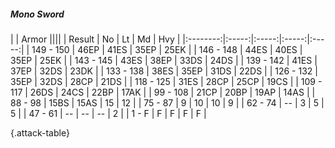 ##### Mono Sword

|      |   Armor   ||||
|   Result   |   No   |   Lt   |   Md   |   Hvy   |
|:--------:|:-----:|:-----:|:-----:|:-----:|
| 149 - 150 | 46EP | 41ES | 35EP | 25EK |
| 146 - 148 | 44ES | 40ES | 35EP | 25EK |
| 143 - 145 | 43ES | 38EP | 33DS | 24DS |
| 139 - 142 | 41ES | 37EP | 32DS | 23DK |
| 133 - 138 | 38ES | 35EP | 31DS | 22DS |
| 126 - 132 | 35EP | 32DS | 28CP | 21DS |
| 118 - 125 | 31ES | 28CP | 25CP | 19CS |
| 109 - 117 | 26DS | 24CS | 22BP | 17AK |
| 99 - 108 | 21CP | 20BP | 19AP | 14AS |
| 88 - 98 | 15BS | 15AS | 15 | 12 |
| 75 - 87 | 9 | 10 | 10 | 9 |
| 62 - 74 | --  | 3 | 5 | 5 |
| 47 - 61 | --  | --  | --  | 2 |
| 1 - F | F | F | F | F |

{.attack-table}
